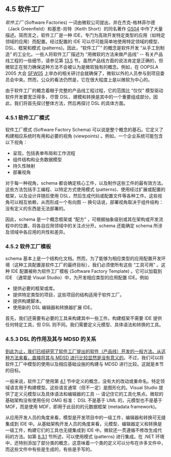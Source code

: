 ## 4.5 软件工厂
*软件工厂* (Software Factories) 一词由微软公司提出，并在杰克-格林菲尔德（Jack Greenfield）和基思-肖特（Keith Short）的同名著作 [GS04](../ref.md#gs04) 中作了大量描述。简而言之，软件工厂是一种 IDE，专门为高效开发特定类型的应用（如特定领域的应用）而配置。经过配置的 IDE 可以尽可能简单地使用特定领域的模型、DSL、框架和模式 (patterns)。因此，“软件工厂” 的概念是软件开发 “从手工到制造” 的工业化。一些人将软件工厂描述为 “用微软的方法来做产品线” -- 有关产品线工程的一些细节，请参见第 [13.5](../ch13/5.md) 节。虽然产品线方面的说法肯定是正确的，但微软正在努力确保这种方法不会被认为是微软独有的概念。例如，在 OOPSLA 2005 大会 [SFW05](../ref.md#sfw05) 上举办的相关研讨会就确保了，微软以外的人员参与到项目委员会中来。然而，公众的看法仍然是，它在很大程度上是以微软为中心的。

由于软件工厂的概念着眼于完整的产品线工程过程，它的范围比 “仅仅” 模型驱动软件开发要宽泛得多，尽管 DSL、建模和转换是其中的一个重要组成部分。因此，我们将首先探讨整体方法，然后再探讨 DSL 的具体方面。

### 4.5.1 软件工厂模式
软件工厂模式 (Software Factory Schema) 可以说是整个概念的基石。它定义了构建相应系统时有用和必要的视角 (viewpoints) 。例如，一个企业系统可能包含以下视角：
- 呈现，包括表单布局和工作流程 
- 组件结构和业务数据模型
- 持久性映射
- 部署视角

对于每一种视角，schema 都会确定核心工件，以及制作这些工件的最有效方法。这些方法包括手工编程、以特定方式使用模式 (patterns)、使用经过扩展或配置的框架，以及设计并随后使用 DSL，然后生成代码或配置文件等各种工件。这些视角可以相互依赖，从而形成一个有向图 -- 换句话说，部署视角取决于组件结构：没有定义的东西是无法部署的。

因此，schema 是一个概念框架或 “配方” ，可根据抽象级别或其在架构或开发流程中的位置，将各自应用领域中的关注点分开。schema 还能确定 schema 所涉及领域中各应用的共性和差异。

### 4.5.2 软件工厂模板
schema 基本上是一个结构化文档。然而，为了能够为相应类型的应用配置开发环境（这种工具配置是软件工厂的最终目标），我们必须使所有这些 “工具可用” 。这种 IDE 配置被称为软件工厂模板 (Software Factory Template) 。它可以加载到 IDE （通常是 Visual Studio）中，为开发相应类型的应用配置 IDE。例如
- 提供必要的框架或库。
- 提供特定类型的项目，这些项目的结构适用于软件工厂。
- 提供构建脚本。
- 使用新的 DSL 编辑器和转换器扩展 IDE。

首先，我们还需要有必要的工具来构建其中一些工件。构建框架不需要 IDE 提供任何特定工具，但 DSL 则不同。我们需要定义元模型、具体语法和转换的工具。

### 4.5.3 DSL 的作用及其与 MDSD 的关系
<ins>到此为止，我们已经研究了软件工厂提出的软件（产品线）开发的一般方法。从这种方法来看，直接将其与 MDSD 进行比较显然是没有意义的</ins>。不过，我们可以将软件工厂中模型的使用以及相应基础设施的构建与 MDSD 进行比较。这就是本节的目标。

一般来说，软件工厂使用第 [4.1](../ch4/1.md) 节中定义的概念，没有大的改动或重命名。特定领域语言用于构建模型。这些语言通常（但不一定）是图形化的。Visual Studio 提供了定义元模型以及具体语法和编辑器的工具 -- 请记住它的工具化焦点。微软的基础架构没有使用任何 OMG 标准： DSL 不是基于 UML 的，元模型也不是基于 MOF，而是使用 MDF，即用于此目的的元数据框架 (metadata framework)。

从应用开发人员的角度来看，模型是开发项目中的一级工件，编辑器和转换可无缝集成到 IDE 中。从基础架构开发人员的角度来看，元模型、编辑器定义和转换是一级工件，构建它们的工具也无缝集成到 IDE 中。微软还一贯遵循不修改生成代码的方法。如第 [8.3.1](../ch8/3.md#831-生成代码与人工部分的显式集成) 节所述，可以使用模式 (patterns) 进行集成。在 .NET 环境中，还特别添加了部分类的概念，这意味着一个类的定义可以分布在许多文件中，而这些文件中有些是生成的，有些是手写的。
